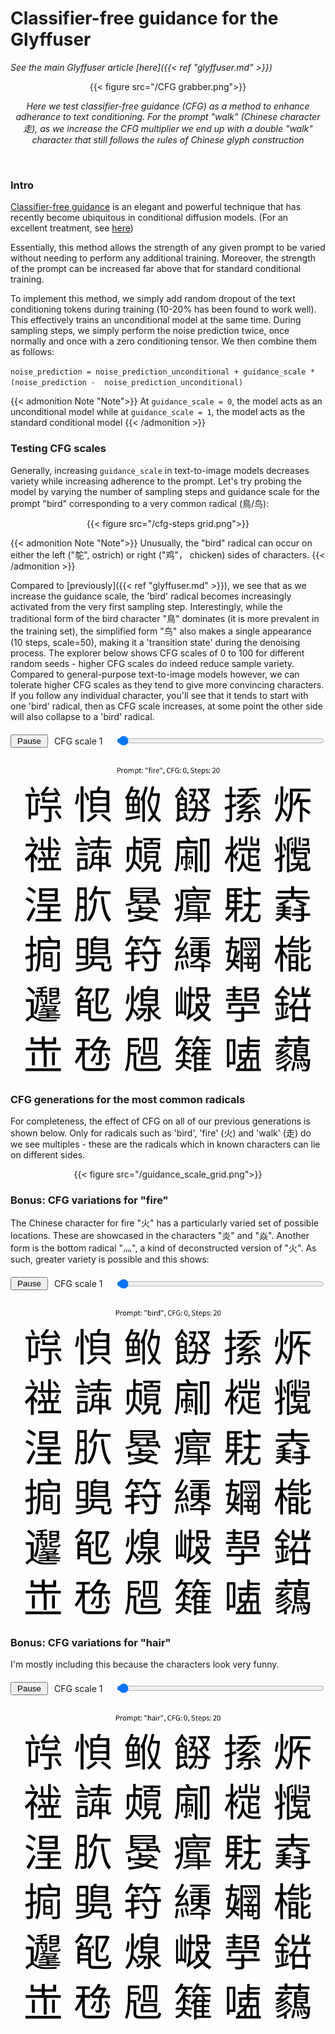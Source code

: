 # Classifier-free guidance for the Glyffuser

<!-- JS for animations -->
<script>
  document.addEventListener('DOMContentLoaded', (event) => {
    function initializeSlider(sliderId, outputImageId, sliderValueId, autoplayButtonId, folder) {
      const slider = document.getElementById(sliderId);
      const outputImage = document.getElementById(outputImageId);
      const sliderValue = document.getElementById(sliderValueId);
      const autoplayButton = document.getElementById(autoplayButtonId);

      let autoplay = true;
      let interval;

      function updateSlider(value) {
        sliderValue.textContent = `CFG scale ${value}`;
        outputImage.src = `/${folder}_slider/${folder}-CFG${value}_grid.png`;
      }

      slider.addEventListener('input', (event) => {
        const value = event.target.value;
        updateSlider(value);
      });

      autoplayButton.addEventListener('click', () => {
        autoplay = !autoplay;
        autoplayButton.textContent = autoplay ? 'Pause' : 'Play';
        if (autoplay) {
          startAutoplay();
        } else {
          clearInterval(interval);
        }
      });

      function startAutoplay() {
        interval = setInterval(() => {
          let value = parseInt(slider.value, 10);
          value = (value + 1) % 100;
          slider.value = value;
          updateSlider(value);
        }, 100); // Change the interval time as needed
      }

      // Start autoplay by default
      startAutoplay();
    }

    initializeSlider('parameterSlider1', 'outputImage1', 'sliderValue1', 'autoplayButton1', 'bird');
    initializeSlider('parameterSlider2', 'outputImage2', 'sliderValue2', 'autoplayButton2', 'fire');
    initializeSlider('parameterSlider3', 'outputImage3', 'sliderValue3', 'autoplayButton3', 'hair');
  });
</script>

<style>
  .slider-container {
    width: 100%; /* Adjust the width as a percentage of the window size */
    margin: 20px auto;
    display: flex; /* Use flexbox to align items horizontally */
    align-items: center; /* Center items vertically */
  }
  .parameterSlider {
    flex: 1; /* Allow the slider to grow and take available space */
    margin-left: 10px; /* Add some space between the value and the slider */
  }
  .outputImage {
    display: block;
    margin: 20px auto;
    max-width: 100%; /* Adjust the width of the image relative to the window size */
  }
  .sliderValue {
    min-width: 90px; /* Ensure the value box has some width */
    text-align: left; /* Align the text inside the value box to the right */
  }
  .autoplayButton {
    min-width: 60px; /* Set a fixed minimum width for the button */
    margin-right: 10px; /* Add some space between the button and the value */
  }
</style>

_See the main Glyffuser article [here]({{< ref "glyffuser.md" >}})_

<center>
{{< figure src="/CFG grabber.png">}}

_Here we test classifier-free guidance (CFG) as a method to enhance adherance to text conditioning. For the prompt "walk" (Chinese character 走), as we increase the CFG multiplier we end up with a double "walk" character that still follows the rules of Chinese glyph construction_
</center>
<br>

### Intro
[Classifier-free guidance](https://arxiv.org/abs/2207.12598) is an elegant and powerful technique that has recently become ubiquitous in conditional diffusion models. (For an excellent treatment, see [here](https://sander.ai/2022/05/26/guidance.html))

Essentially, this method allows the strength of any given prompt to be varied without needing to perform any additional training. Moreover, the strength of the prompt can be increased far above that for standard conditional training.

To implement this method, we simply add random dropout of the text conditioning tokens during training (10-20% has been found to work well). This effectively trains an unconditional model at the same time. During sampling steps, we simply perform the noise prediction twice, once normally and once with a zero conditioning tensor. We then combine them as follows:

`noise_prediction = noise_prediction_unconditional + guidance_scale * (noise_prediction -  noise_prediction_unconditional)`

{{< admonition Note "Note">}}
At `guidance_scale = 0`, the model acts as an unconditional model while at `guidance_scale = 1`, the model acts as the standard conditional model
{{< /admonition >}}

### Testing CFG scales
Generally, increasing `guidance_scale` in text-to-image models decreases variety while increasing adherence to the prompt. Let's try probing the model by varying the number of sampling steps and guidance scale for the prompt "bird" corresponding to a very common radical (鳥/鸟):

<center>
{{< figure src="/cfg-steps grid.png">}}
</center>

{{< admonition Note "Note">}}
Unusually, the "bird" radical can occur on either the left ("鸵", ostrich) or right ("鸡"， chicken) sides of characters.
{{< /admonition >}}

Compared to [previously]({{< ref "glyffuser.md" >}}), we see that as we increase the guidance scale, the 'bird' radical becomes increasingly activated from the very first sampling step. Interestingly, while the traditional form of the bird character "鳥" dominates (it is more prevalent in the training set), the simplified form "鸟" also makes a single appearance (10 steps, scale=50), making it a 'transition state' during the denoising process. The explorer below shows CFG scales of 0 to 100 for different random seeds - higher CFG scales do indeed reduce sample variety. Compared to general-purpose text-to-image models however, we can tolerate higher CFG scales as they tend to give more convincing characters. If you follow any individual character, you'll see that it tends to start with one 'bird' radical, then as CFG scale increases, at some point the other side will also collapse to a 'bird' radical.

<!-- <center>
  <video width="100%" autoplay loop muted playsinline>
    <source src="/bird_CFG1-100_compressed.mp4" type="video/mp4">
    Your browser does not support the video tag.
  </video>
</center> -->

<div class="slider-container unique-slider-container1">
  <button id="autoplayButton1" class="autoplayButton">Pause</button>
  <span id="sliderValue1" class="sliderValue">CFG scale 1</span>
  <input type="range" min="0" max="99" step="1" value="1" id="parameterSlider1" class="parameterSlider">
</div>
<img id="outputImage1" class="outputImage" src="/fire_slider/fire-CFG0_grid.png" alt="Model Output">


### CFG generations for the most common radicals
For completeness, the effect of CFG on all of our previous generations is shown below. Only for radicals such as 'bird', 'fire' (火) and 'walk' (走) do we see multiples - these are the radicals which in known characters can lie on different sides.
<center>
{{< figure src="/guidance_scale_grid.png">}}
</center>

### Bonus: CFG variations for "fire"
The Chinese character for fire "火" has a particularly varied set of possible locations. These are showcased in the characters "炎" and "焱". Another form is the bottom radical "灬", a kind of deconstructed version of "火". As such, greater variety is possible and this shows:
<!-- <center>
  <video width="100%" autoplay loop muted playsinline>
    <source src="/fire_CFG1-100_compressed.mp4" type="video/mp4">
    Your browser does not support the video tag.
  </video>
</center> -->


<div class="slider-container unique-slider-container2">
  <button id="autoplayButton2" class="autoplayButton">Pause</button>
  <span id="sliderValue2" class="sliderValue">CFG scale 1</span>
  <input type="range" min="0" max="99" step="1" value="1" id="parameterSlider2" class="parameterSlider">
</div>
<img id="outputImage2" class="outputImage" src="/bird_slider/bird-CFG0_grid.png" alt="Model Output">


### Bonus: CFG variations for "hair"
I'm mostly including this because the characters look very funny.
<div class="slider-container unique-slider-container3">
  <button id="autoplayButton3" class="autoplayButton">Pause</button>
  <span id="sliderValue3" class="sliderValue">CFG scale 1</span>
  <input type="range" min="0" max="99" step="1" value="1" id="parameterSlider3" class="parameterSlider">
</div>
<img id="outputImage3" class="outputImage" src="/hair_slider/hair-CFG0_grid.png" alt="Model Output">
